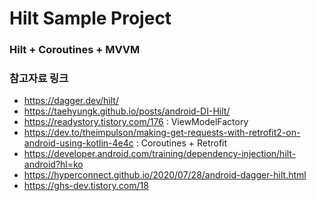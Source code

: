 # Hilt Sample Project

### Hilt + Coroutines + MVVM


### 참고자료 링크
* https://dagger.dev/hilt/
* https://taehyungk.github.io/posts/android-DI-Hilt/
* https://readystory.tistory.com/176 : ViewModelFactory
* https://dev.to/theimpulson/making-get-requests-with-retrofit2-on-android-using-kotlin-4e4c : Coroutines + Retrofit
* https://developer.android.com/training/dependency-injection/hilt-android?hl=ko
* https://hyperconnect.github.io/2020/07/28/android-dagger-hilt.html
* https://ghs-dev.tistory.com/18
